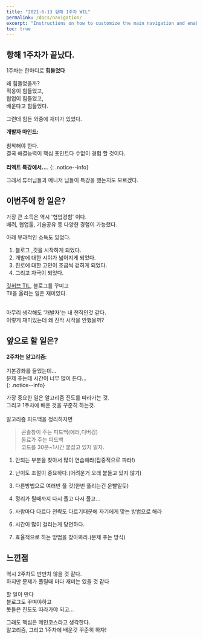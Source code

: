 ```yaml
---
title: "2021-6-13 항해 1주차 WIL"
permalink: /docs/navigation/
excerpt: "Instructions on how to customize the main navigation and enabling breadcrumb links."
toc: true
---
```


## 항해 1주차가 끝났다.

1주차는 한마디로 **힘들었다**

왜 힘들었을까? <br>
적응이 힘들었고,<br>
협업이 힘들었고,<br>
배운다고 힘들었다.<br>

그런데 힘든 와중에 재미가 있었다.

**개발자 마인드:**
<br><br>
침착해야 한다.<br>
결국 해결능력이 핵심 포인트다 수없이 경험 할 것이다.<br><br>
**리엑트 특강에서...**.
{: .notice--info}

그래서 튜터님들과 메니저 님들이 특강을 했는지도 모르겠다.

## 이번주에 한 일은?

가장 큰 소득은 역시 '협업경험' 이다.<br>
배려, 협업툴, 기술공유 등 다양한 경험이 가능했다.

아래 부과적인 소득도 있었다.

1. 블로그 ,깃을 시작하게 되었다.
2. 개발에 대한 시야가 넓어지게 되었다.
3. 진로에 대한 고민이 조금씩 걷히게 되었다.
4. 그리고 자극이 되었다.

[깃허브 TIL](https://github.com/pakjonghun/til), 블로그를 꾸미고<br>
Til을 올리는 일은 재미있다.
<br><br>

아무리 생각해도 '개발자'는 내 천직인것 같다.<br>
이렇게 재미있는데 왜 진작 시작을 안했을까?

## 앞으로 할 일은?

**2주차는 알고리즘:**
<br><br>
기본강좌를 들었는데...<br>
문제 푸는데 시간이 너무 많이 든다...<br>
{: .notice--info}

가장 중요한 일은 알고리즘 진도를 따라가는 것.<br>
그리고 1주차에 배운 것을 꾸준히 하는것.
<br><br>
알고리즘 피드백을 정리하자면

> 콘솔창이 주는 피드백(에러,디버깅)<br>동료가 주는 피드백<br>코드를 30분~1시간 붙잡고 있지 말자.

1. 안되는 부분을 찾아서 많이 연습해라(집중적으로 파라!)

2. 난이도 조절이 중요하다.(어려운거 오래 붙들고 있지 않기)

3. 다른방법으로 여러번 풀 것(한번 풀리는건 운빨일듯)

4. 정리가 될때까지 다시 풀고 다시 풀고...

5. 사람마다 다르다 전략도 다르기때문에 자기에게 맞는 방법으로 해라

6. 시간이 많이 걸리는게 당연하다.

7. 효율적으로 하는 방법을 찾아봐라.(문제 푸는 방식)

## 느낀점

역시 2주차도 만만치 않을 것 같다.<br>
하지만 문제가 풀릴때 마다 재미는 있을 것 같다<br>

할 일이 만다<br>
블로그도 꾸며야하고<br>
못들은 진도도 따라가야 되고...<br>

그래도 핵심은 메인코스라고 생각한다.<br>
알고리즘, 그리고 1주차에 배운것 꾸준히 하자!
